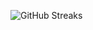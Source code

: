 ![GitHub Streaks](https://github-streaks-mqc9.onrender.com/streak/happilli/image?theme=midnight&cache_bust=1743018334)
